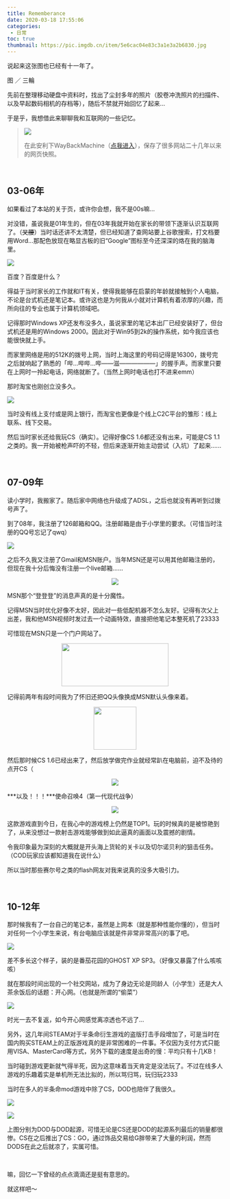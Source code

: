 ```yaml
---
title: Rememberance
date: 2020-03-18 17:55:06
categories:
 - 日常
toc: true
thumbnail: https://pic.imgdb.cn/item/5e6cac04e83c3a1e3a2b6830.jpg
---
```


说起来这张图也已经有十一年了。

<!--more-->

图 ／ 三輪

先前在整理移动硬盘中资料时，找出了尘封多年的照片（胶卷冲洗照片的扫描件、以及早起数码相机的存档等），随后不禁就开始回忆了起来...

于是乎，我想借此来聊聊我和互联网的一些记忆。

> ![](https://pic.imgdb.cn/item/5e70d9b9e83c3a1e3a4afcf3.jpg)
>
> 在此安利下WayBackMachine（[点我进入](https://web.archive.org/)），保存了很多网站二十几年以来的网页快照。

</br>

## 03-06年

如果看过了本站的关于页，或许你会想，我不是00s嘛...

对没错，虽说我是01年生的，但在03年我就开始在家长的带领下逐渐认识互联网了。（~~叉腰~~）当时话还讲不太清楚，但已经知道了查网站要上谷歌搜索，打文档要用Word...那配色放现在略显古板的旧“Google”图标至今还深深的烙在我的脑海里。

![](https://pic.imgdb.cn/item/5e70daa6e83c3a1e3a4bc087.jpg)

百度？百度是什么？

得益于当时家长的工作就和IT有关，使得我能够在启蒙的年龄就接触到个人电脑，不论是台式机还是笔记本。或许这也是为何我从小就对计算机有着浓厚的兴趣，而所向往的专业也属于计算机领域吧。

记得那时Windows XP还发布没多久，虽说家里的笔记本出厂已经安装好了，但台式机还是用的Windows 2000。因此对于Win95到2k的操作系统，如今我应该也能很快就上手。

而家里网络是用的512K的拨号上网，当时上海这里的号码记得是16300，拨号完之后就响起了熟悉的「哔...哔哔...哔——滋——————」的握手声。而家里只要在上网时一拎起电话，网络就断了。（当然上网时电话也打不进来emm）

那时淘宝也刚创立没多久。

![](https://pic.imgdb.cn/item/5e71dca9e83c3a1e3ad2f66b.jpg)

当时没有线上支付或是网上银行，而淘宝也更像是个线上C2C平台的雏形：线上联系、线下交易。

然后当时家长还给我玩CS（确实）。记得好像CS 1.6都还没有出来，可能是CS 1.1之类的。我一开始被枪声吓的不轻，但后来逐渐开始主动尝试（入坑）了起来......

</br>

## 07-09年

读小学时，我搬家了。随后家中网络也升级成了ADSL，之后也就没有再听到过拨号声了。

到了08年，我注册了126邮箱和QQ。注册邮箱是由于小学里的要求。（可惜当时注册的QQ号忘记了qwq）

![](https://pic.imgdb.cn/item/5e6cfcd8e83c3a1e3a5fbe97.jpg)

之后不久我又注册了Gmail和MSN账户。当年MSN还是可以用其他邮箱注册的，但现在我十分后悔没有注册一个live邮箱......

<center><img src="https://pic.imgdb.cn/item/5e71e942e83c3a1e3adf4322.jpg" /></center>

MSN那个“登登登”的消息声真的是十分魔性。

记得MSN当时优化好像不太好，因此对一些低配机器不怎么友好。记得有次父上出差，我和他MSN视频时发过去一个动画特效，直接把他笔记本整死机了23333

可惜现在MSN只是一个门户网站了。

<center><img src="https://pic.imgdb.cn/item/5e71e8b4e83c3a1e3adead0a.png" height="100" width="250" /></center>


记得前两年有段时间我为了怀旧还把QQ头像换成MSN默认头像来着。

<center><img src="https://pic.imgdb.cn/item/5e71e2e4e83c3a1e3ad86b9f.jpg" height="100" width="100" /></center>

然后那时候CS 1.6已经出来了，然后放学做完作业就经常趴在电脑前，迫不及待的点开CS（

<center><img src="https://pic.imgdb.cn/item/5e71eb5be83c3a1e3ae204fc.jpg"></center>

***以及！！！***使命召唤4（第一代现代战争）

<center><img src="https://pic.imgdb.cn/item/5e71ebf0e83c3a1e3ae2bc9e.jpg"></center>

这款游戏直到今日，在我心中的游戏榜上仍然是TOP1。玩的时候真的是被惊艳到了，从来没想过一款射击游戏能够做到如此逼真的画面以及震撼的剧情。

令我印象最为深刻的大概就是开头海上货轮的关卡以及切尔诺贝利的狙击任务。（COD玩家应该都知道我在说什么）

所以当时那些赛尔号之类的flash网友对我来说真的没多大吸引力。

</br>

## 10-12年

那时候我有了一台自己的笔记本，虽然是上网本（就是那种性能你懂的），但当时对任何一个小学生来说，有台电脑应该就是件非常非常高兴的事了吧。

![](https://pic.imgdb.cn/item/5e71eac6e83c3a1e3ae13777.jpg)

差不多长这个样子，装的是番茄花园的GHOST XP SP3。（好像又暴露了什么咳咳咳）

就在那段时间出现的一个社交网站，成为了身边无论是同龄人（小学生）还是大人茶余饭后的话题：开心网。（也就是所谓的“偷菜”）

![](https://pic.imgdb.cn/item/5e71ee87e83c3a1e3ae55372.jpg)

时光一去不复返，如今开心网感觉离凉透也不远了...

另外，这几年间STEAM对于半条命衍生游戏的盗版打击手段增加了，可是当时在国内购买STEAM上的正版游戏真的是非常困难的一件事。不仅因为支付方式只能用VISA、MasterCard等方式，另外下载的速度是出奇的慢：平均只有十几KB！

当时碰到游戏更新就气得半死，因为这意味着当天肯定是没法玩了。不过在线多人游戏的乐趣着实是单机所无法比拟的，所以骂归骂，玩归玩2333

当时在多人的半条命mod游戏中除了CS，DOD也陪伴了我很久。

![](https://pic.imgdb.cn/item/5e71ef2ce83c3a1e3ae5db74.jpg)

![](https://pic.imgdb.cn/item/5e71ef2ce83c3a1e3ae5db71.jpg)

上图分别为DOD与DOD起源，可惜无论是CS还是DOD的起源系列最后的销量都很惨。CS在之后推出了CS：GO，通过饰品交易给G胖带来了大量的利润，然而DODS在此之后就凉了，实属可惜。

</br>

嘛，回忆一下曾经的点点滴滴还是挺有意思的。

就这样吧～